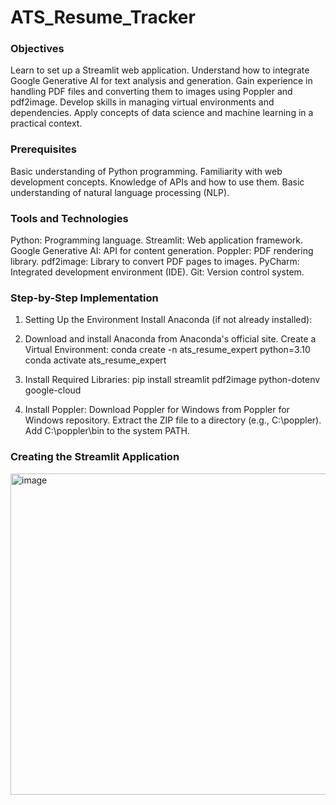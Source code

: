 # ATS_Resume_Tracker

### Objectives
Learn to set up a Streamlit web application.
Understand how to integrate Google Generative AI for text analysis and generation.
Gain experience in handling PDF files and converting them to images using Poppler and pdf2image.
Develop skills in managing virtual environments and dependencies.
Apply concepts of data science and machine learning in a practical context.

### Prerequisites
Basic understanding of Python programming.
Familiarity with web development concepts.
Knowledge of APIs and how to use them.
Basic understanding of natural language processing (NLP).

### Tools and Technologies
Python: Programming language.
Streamlit: Web application framework.
Google Generative AI: API for content generation.
Poppler: PDF rendering library.
pdf2image: Library to convert PDF pages to images.
PyCharm: Integrated development environment (IDE).
Git: Version control system.

### Step-by-Step Implementation
1. Setting Up the Environment
Install Anaconda (if not already installed):

2. Download and install Anaconda from Anaconda's official site.
Create a Virtual Environment: 
conda create -n ats_resume_expert python=3.10
conda activate ats_resume_expert

3. Install Required Libraries:
   pip install streamlit pdf2image python-dotenv google-cloud

4. Install Poppler:
Download Poppler for Windows from Poppler for Windows repository.
Extract the ZIP file to a directory (e.g., C:\poppler).
Add C:\poppler\bin to the system PATH.


### Creating the Streamlit Application
<img width="514" alt="image" src="https://github.com/DataDecoder/ATS_Resume_Tracker/assets/72354914/17338e96-a0e7-42b6-8aef-374e1b7dc0ba">

